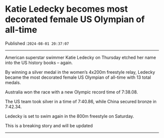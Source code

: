 # Katie Ledecky becomes most decorated female US Olympian of all-time

Published :`2024-08-01 20:37:07`

---

American superstar swimmer Katie Ledecky on Thursday etched her name into the US history books – again.

By winning a silver medal in the women’s 4x200m freestyle relay, Ledecky became the most decorated female US Olympian of all-time with 13 total medals.

Australia won the race with a new Olympic record time of 7:38.08.

The US team took silver in a time of 7:40.86, while China secured bronze in 7:42.34.

Ledecky is set to swim again in the 800m freestyle on Saturday.

This is a breaking story and will be updated

---

